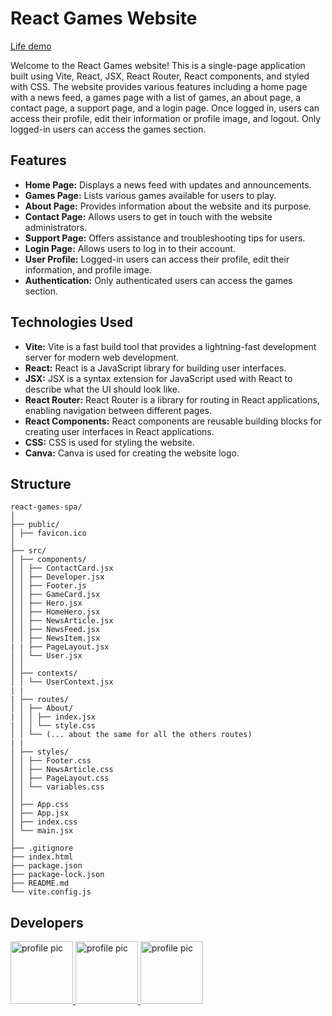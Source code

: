 # React Games Website

[Life demo](https://react-games-spa.onrender.com/)

Welcome to the React Games website! This is a single-page application built using Vite, React, JSX, React Router, React components, and styled with CSS. The website provides various features including a home page with a news feed, a games page with a list of games, an about page, a contact page, a support page, and a login page. Once logged in, users can access their profile, edit their information or profile image, and logout. Only logged-in users can access the games section.

## Features

- **Home Page:** Displays a news feed with updates and announcements.
- **Games Page:** Lists various games available for users to play.
- **About Page:** Provides information about the website and its purpose.
- **Contact Page:** Allows users to get in touch with the website administrators.
- **Support Page:** Offers assistance and troubleshooting tips for users.
- **Login Page:** Allows users to log in to their account.
- **User Profile:** Logged-in users can access their profile, edit their information, and profile image.
- **Authentication:** Only authenticated users can access the games section.


## Technologies Used

- **Vite:** Vite is a fast build tool that provides a lightning-fast development server for modern web development.
- **React:** React is a JavaScript library for building user interfaces.
- **JSX:** JSX is a syntax extension for JavaScript used with React to describe what the UI should look like.
- **React Router:** React Router is a library for routing in React applications, enabling navigation between different pages.
- **React Components:** React components are reusable building blocks for creating user interfaces in React applications.
- **CSS:** CSS is used for styling the website.
- **Canva:** Canva is used for creating the website logo.

## Structure

```
react-games-spa/
│
├── public/
│ ├── favicon.ico
│
├── src/
│ ├── components/
│ │ ├── ContactCard.jsx
│ │ ├── Developer.jsx
│ │ ├── Footer.js
│ │ ├── GameCard.jsx
│ │ ├── Hero.jsx
│ │ ├── HomeHero.jsx
│ │ ├── NewsArticle.jsx
│ │ ├── NewsFeed.jsx
│ │ ├── NewsItem.jsx
| | ├── PageLayout.jsx
│ │ └── User.jsx
│ │
│ ├── contexts/
│ │ └── UserContext.jsx
| |
| ├── routes/
│ │ ├── About/
| │ │ ├── index.jsx
| │ │ └── style.css
│ │ └── (... about the same for all the others routes)
| |
│ ├── styles/
│ │ ├── Footer.css
│ │ ├── NewsArticle.css
│ │ ├── PageLayout.css
│ │ └── variables.css
│ │
│ ├── App.css
│ ├── App.jsx
│ ├── index.css
│ └── main.jsx
│
├── .gitignore
├── index.html
├── package.json
├── package-lock.json
├── README.md
└── vite.config.js

```

## Developers

<div>
  <a href="https://github.com/FatimaBadaoui">
    <img width="100" src="https://avatars.githubusercontent.com/u/138123037?v=4" alt="profile pic" />
  </a>
  <a href="https://github.com/chimikoo">
    <img width="100" src="https://avatars.githubusercontent.com/u/62369195?v=4" alt="profile pic" />
  </a>
  <a href="https://github.com/eliltamesfin">
    <img width="100" src="https://avatars.githubusercontent.com/u/86617509?v=4" alt="profile pic" />
  </a>
</div>



